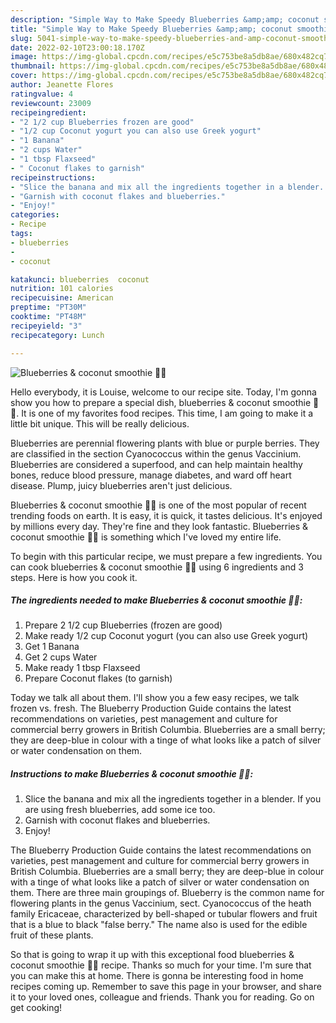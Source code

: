 ```yaml
---
description: "Simple Way to Make Speedy Blueberries &amp;amp; coconut smoothie 🥥💜"
title: "Simple Way to Make Speedy Blueberries &amp;amp; coconut smoothie 🥥💜"
slug: 5041-simple-way-to-make-speedy-blueberries-and-amp-coconut-smoothie
date: 2022-02-10T23:00:18.170Z
image: https://img-global.cpcdn.com/recipes/e5c753be8a5db8ae/680x482cq70/blueberries-coconut-smoothie-recipe-main-photo.jpg
thumbnail: https://img-global.cpcdn.com/recipes/e5c753be8a5db8ae/680x482cq70/blueberries-coconut-smoothie-recipe-main-photo.jpg
cover: https://img-global.cpcdn.com/recipes/e5c753be8a5db8ae/680x482cq70/blueberries-coconut-smoothie-recipe-main-photo.jpg
author: Jeanette Flores
ratingvalue: 4
reviewcount: 23009
recipeingredient:
- "2 1/2 cup Blueberries frozen are good"
- "1/2 cup Coconut yogurt you can also use Greek yogurt"
- "1 Banana"
- "2 cups Water"
- "1 tbsp Flaxseed"
- " Coconut flakes to garnish"
recipeinstructions:
- "Slice the banana and mix all the ingredients together in a blender. If you are using fresh blueberries, add some ice too."
- "Garnish with coconut flakes and blueberries."
- "Enjoy!"
categories:
- Recipe
tags:
- blueberries
- 
- coconut

katakunci: blueberries  coconut 
nutrition: 101 calories
recipecuisine: American
preptime: "PT30M"
cooktime: "PT48M"
recipeyield: "3"
recipecategory: Lunch

---
```



![Blueberries &amp; coconut smoothie 🥥💜](https://img-global.cpcdn.com/recipes/e5c753be8a5db8ae/680x482cq70/blueberries-coconut-smoothie-recipe-main-photo.jpg)

Hello everybody, it is Louise, welcome to our recipe site. Today, I'm gonna show you how to prepare a special dish, blueberries &amp; coconut smoothie 🥥💜. It is one of my favorites food recipes. This time, I am going to make it a little bit unique. This will be really delicious.

Blueberries are perennial flowering plants with blue or purple berries. They are classified in the section Cyanococcus within the genus Vaccinium. Blueberries are considered a superfood, and can help maintain healthy bones, reduce blood pressure, manage diabetes, and ward off heart disease. Plump, juicy blueberries aren&#39;t just delicious.

Blueberries &amp; coconut smoothie 🥥💜 is one of the most popular of recent trending foods on earth. It is easy, it is quick, it tastes delicious. It's enjoyed by millions every day. They're fine and they look fantastic. Blueberries &amp; coconut smoothie 🥥💜 is something which I've loved my entire life.


To begin with this particular recipe, we must prepare a few ingredients. You can cook blueberries &amp; coconut smoothie 🥥💜 using 6 ingredients and 3 steps. Here is how you cook it.

<!--inarticleads1-->

##### The ingredients needed to make Blueberries &amp; coconut smoothie 🥥💜:

1. Prepare 2 1/2 cup Blueberries (frozen are good)
1. Make ready 1/2 cup Coconut yogurt (you can also use Greek yogurt)
1. Get 1 Banana
1. Get 2 cups Water
1. Make ready 1 tbsp Flaxseed
1. Prepare  Coconut flakes (to garnish)


Today we talk all about them. I&#39;ll show you a few easy recipes, we talk frozen vs. fresh. The Blueberry Production Guide contains the latest recommendations on varieties, pest management and culture for commercial berry growers in British Columbia. Blueberries are a small berry; they are deep-blue in colour with a tinge of what looks like a patch of silver or water condensation on them. 

<!--inarticleads2-->

##### Instructions to make Blueberries &amp; coconut smoothie 🥥💜:

1. Slice the banana and mix all the ingredients together in a blender. If you are using fresh blueberries, add some ice too.
1. Garnish with coconut flakes and blueberries.
1. Enjoy!


The Blueberry Production Guide contains the latest recommendations on varieties, pest management and culture for commercial berry growers in British Columbia. Blueberries are a small berry; they are deep-blue in colour with a tinge of what looks like a patch of silver or water condensation on them. There are three main groupings of. Blueberry is the common name for flowering plants in the genus Vaccinium, sect. Cyanococcus of the heath family Ericaceae, characterized by bell-shaped or tubular flowers and fruit that is a blue to black &#34;false berry.&#34; The name also is used for the edible fruit of these plants. 

So that is going to wrap it up with this exceptional food blueberries &amp; coconut smoothie 🥥💜 recipe. Thanks so much for your time. I'm sure that you can make this at home. There is gonna be interesting food in home recipes coming up. Remember to save this page in your browser, and share it to your loved ones, colleague and friends. Thank you for reading. Go on get cooking!
